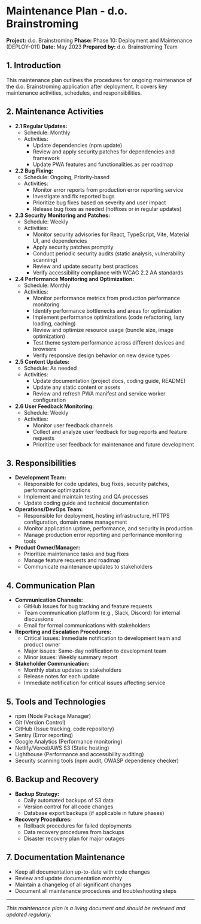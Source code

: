 # Maintenance Plan - d.o. Brainstroming

**Project:** d.o. Brainstroming
**Phase:** Phase 10: Deployment and Maintenance (DEPLOY-011)
**Date:** May 2023
**Prepared by:** d.o. Brainstroming Team

## 1. Introduction
This maintenance plan outlines the procedures for ongoing maintenance of the d.o. Brainstroming application after deployment. It covers key maintenance activities, schedules, and responsibilities.

## 2. Maintenance Activities
- **2.1 Regular Updates:**
  - Schedule: Monthly
  - Activities:
    - Update dependencies (npm update)
    - Review and apply security patches for dependencies and framework
    - Update PWA features and functionalities as per roadmap
- **2.2 Bug Fixing:**
  - Schedule: Ongoing, Priority-based
  - Activities:
    - Monitor error reports from production error reporting service
    - Investigate and fix reported bugs
    - Prioritize bug fixes based on severity and user impact
    - Release bug fixes as needed (hotfixes or in regular updates)
- **2.3 Security Monitoring and Patches:**
  - Schedule: Weekly
  - Activities:
    - Monitor security advisories for React, TypeScript, Vite, Material UI, and dependencies
    - Apply security patches promptly
    - Conduct periodic security audits (static analysis, vulnerability scanning)
    - Review and update security best practices
    - Verify accessibility compliance with WCAG 2.2 AA standards
- **2.4 Performance Monitoring and Optimization:**
  - Schedule: Monthly
  - Activities:
    - Monitor performance metrics from production performance monitoring
    - Identify performance bottlenecks and areas for optimization
    - Implement performance optimizations (code refactoring, lazy loading, caching)
    - Review and optimize resource usage (bundle size, image optimization)
    - Test theme system performance across different devices and browsers
    - Verify responsive design behavior on new device types
- **2.5 Content Updates:**
  - Schedule: As needed
  - Activities:
    - Update documentation (project docs, coding guide, README)
    - Update any static content or assets
    - Review and refresh PWA manifest and service worker configuration
- **2.6 User Feedback Monitoring:**
  - Schedule: Weekly
  - Activities:
    - Monitor user feedback channels
    - Collect and analyze user feedback for bug reports and feature requests
    - Prioritize user feedback for maintenance and future development

## 3. Responsibilities
- **Development Team:**
  - Responsible for code updates, bug fixes, security patches, performance optimizations
  - Implement and maintain testing and QA processes
  - Update coding guide and technical documentation
- **Operations/DevOps Team:**
  - Responsible for deployment, hosting infrastructure, HTTPS configuration, domain name management
  - Monitor application uptime, performance, and security in production
  - Manage production error reporting and performance monitoring tools
- **Product Owner/Manager:**
  - Prioritize maintenance tasks and bug fixes
  - Manage feature requests and roadmap
  - Communicate maintenance updates to stakeholders

## 4. Communication Plan
- **Communication Channels:**
  - GitHub Issues for bug tracking and feature requests
  - Team communication platform (e.g., Slack, Discord) for internal discussions
  - Email for formal communications with stakeholders
- **Reporting and Escalation Procedures:**
  - Critical issues: Immediate notification to development team and product owner
  - Major issues: Same-day notification to development team
  - Minor issues: Weekly summary report
- **Stakeholder Communication:**
  - Monthly status updates to stakeholders
  - Release notes for each update
  - Immediate notification for critical issues affecting service

## 5. Tools and Technologies
- npm (Node Package Manager)
- Git (Version Control)
- GitHub (Issue tracking, code repository)
- Sentry (Error reporting)
- Google Analytics (Performance monitoring)
- Netlify/Vercel/AWS S3 (Static hosting)
- Lighthouse (Performance and accessibility auditing)
- Security scanning tools (npm audit, OWASP dependency checker)

## 6. Backup and Recovery
- **Backup Strategy:**
  - Daily automated backups of S3 data
  - Version control for all code changes
  - Database export backups (if applicable in future phases)
- **Recovery Procedures:**
  - Rollback procedures for failed deployments
  - Data recovery procedures from backups
  - Disaster recovery plan for major outages

## 7. Documentation Maintenance
- Keep all documentation up-to-date with code changes
- Review and update documentation monthly
- Maintain a changelog of all significant changes
- Document all maintenance procedures and troubleshooting steps

---
*This maintenance plan is a living document and should be reviewed and updated regularly.*
